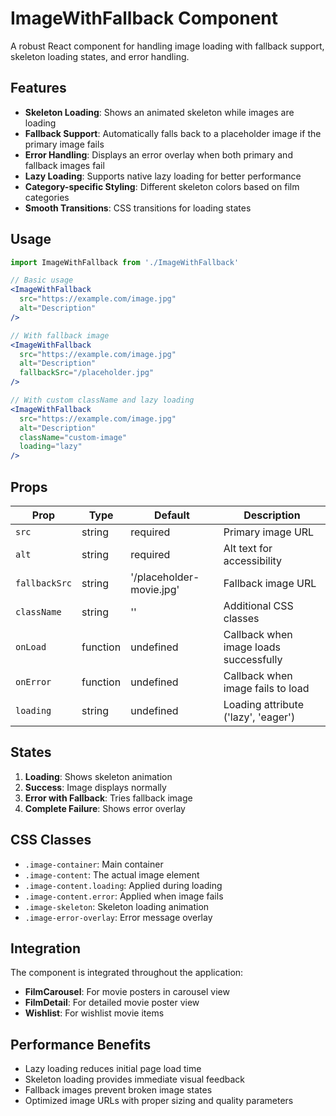 # ImageWithFallback Component

A robust React component for handling image loading with fallback support, skeleton loading states, and error handling.

## Features

- **Skeleton Loading**: Shows an animated skeleton while images are loading
- **Fallback Support**: Automatically falls back to a placeholder image if the primary image fails
- **Error Handling**: Displays an error overlay when both primary and fallback images fail
- **Lazy Loading**: Supports native lazy loading for better performance
- **Category-specific Styling**: Different skeleton colors based on film categories
- **Smooth Transitions**: CSS transitions for loading states

## Usage

```jsx
import ImageWithFallback from './ImageWithFallback'

// Basic usage
<ImageWithFallback
  src="https://example.com/image.jpg"
  alt="Description"
/>

// With fallback image
<ImageWithFallback
  src="https://example.com/image.jpg"
  alt="Description"
  fallbackSrc="/placeholder.jpg"
/>

// With custom className and lazy loading
<ImageWithFallback
  src="https://example.com/image.jpg"
  alt="Description"
  className="custom-image"
  loading="lazy"
/>
```

## Props

| Prop          | Type     | Default                  | Description                            |
| ------------- | -------- | ------------------------ | -------------------------------------- |
| `src`         | string   | required                 | Primary image URL                      |
| `alt`         | string   | required                 | Alt text for accessibility             |
| `fallbackSrc` | string   | '/placeholder-movie.jpg' | Fallback image URL                     |
| `className`   | string   | ''                       | Additional CSS classes                 |
| `onLoad`      | function | undefined                | Callback when image loads successfully |
| `onError`     | function | undefined                | Callback when image fails to load      |
| `loading`     | string   | undefined                | Loading attribute ('lazy', 'eager')    |

## States

1. **Loading**: Shows skeleton animation
2. **Success**: Image displays normally
3. **Error with Fallback**: Tries fallback image
4. **Complete Failure**: Shows error overlay

## CSS Classes

- `.image-container`: Main container
- `.image-content`: The actual image element
- `.image-content.loading`: Applied during loading
- `.image-content.error`: Applied when image fails
- `.image-skeleton`: Skeleton loading animation
- `.image-error-overlay`: Error message overlay

## Integration

The component is integrated throughout the application:

- **FilmCarousel**: For movie posters in carousel view
- **FilmDetail**: For detailed movie poster view
- **Wishlist**: For wishlist movie items

## Performance Benefits

- Lazy loading reduces initial page load time
- Skeleton loading provides immediate visual feedback
- Fallback images prevent broken image states
- Optimized image URLs with proper sizing and quality parameters
